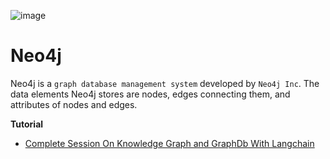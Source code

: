 ![image](https://github.com/user-attachments/assets/d746d193-66cf-465c-b1ba-5ec472a734b4)


# Neo4j
Neo4j is a `graph database management system` developed by `Neo4j Inc`. The data elements Neo4j stores are nodes, edges connecting them, and attributes of nodes and edges.

**Tutorial**
* [Complete Session On Knowledge Graph and GraphDb With Langchain](https://www.youtube.com/watch?v=hsOJhs3_UCM)
